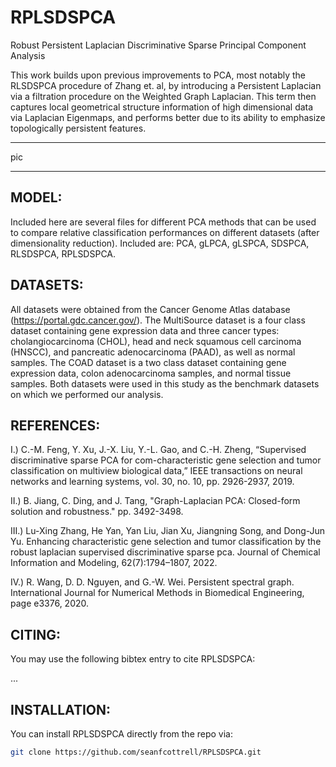 # RPLSDSPCA
Robust Persistent Laplacian Discriminative Sparse Principal Component Analysis

This work builds upon previous improvements to PCA, most notably the RLSDSPCA procedure of Zhang et. al, by introducing a Persistent Laplacian via a filtration procedure on the Weighted Graph Laplacian. This term then captures local geometrical structure information of high dimensional data via Laplacian Eigenmaps, and performs better due to its ability to emphasize topologically persistent features.

---

pic

---

## MODEL:

Included here are several files for different PCA methods that can be used to compare relative classification performances on different datasets (after dimensionality reduction). Included are: PCA, gLPCA, gLSPCA, SDSPCA, RLSDSPCA, RPLSDSPCA. 

## DATASETS: 

All datasets were obtained from the Cancer Genome Atlas database (https://portal.gdc.cancer.gov/). The MultiSource dataset is a four class dataset containing gene expression data and three cancer types: cholangiocarcinoma (CHOL), head and neck squamous cell carcinoma (HNSCC), and pancreatic adenocarcinoma (PAAD), as well as normal samples. The COAD dataset is a two class dataset containing gene expression data, colon adenocarcinoma samples, and normal tissue samples. Both datasets were used in this study as the benchmark datasets on which we performed our analysis. 

## REFERENCES: 

I.) C.-M. Feng, Y. Xu, J.-X. Liu, Y.-L. Gao, and C.-H. Zheng, “Supervised discriminative sparse PCA for com-characteristic gene selection and tumor classification on multiview biological data,” IEEE transactions on neural networks and learning systems, vol. 30, no. 10, pp. 2926-2937, 2019.

II.) B. Jiang, C. Ding, and J. Tang, "Graph-Laplacian PCA: Closed-form solution and robustness." pp. 3492-3498.

III.) Lu-Xing Zhang, He Yan, Yan Liu, Jian Xu, Jiangning Song, and Dong-Jun Yu. Enhancing characteristic gene selection and tumor classification by the robust laplacian supervised discriminative sparse pca. Journal of Chemical Information and Modeling, 62(7):1794–1807, 2022.

IV.) R. Wang, D. D. Nguyen, and G.-W. Wei. Persistent spectral graph. International Journal for Numerical Methods in Biomedical Engineering, page e3376, 2020.

## CITING:

You may use the following bibtex entry to cite RPLSDSPCA:

...

## INSTALLATION: 

You can install RPLSDSPCA directly from the repo via: 

```bash
git clone https://github.com/seanfcottrell/RPLSDSPCA.git
```

